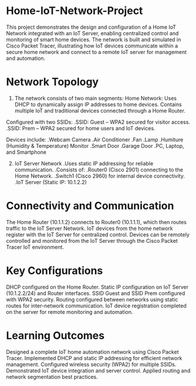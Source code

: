# Home-IoT-Network-Project
This project demonstrates the design and configuration of a Home IoT Network integrated with an IoT Server, enabling centralized control and monitoring of smart home devices. The network is built and simulated in Cisco Packet Tracer, illustrating how IoT devices communicate within a secure home network and connect to a remote IoT server for management and automation.  
# Network Topology
1. The network consists of two main segments:
   Home Network:
   Uses DHCP to dynamically assign IP addresses to home devices.
   Contains multiple IoT and traditional devices connected through a Home Router.
   
  Configured with two SSIDs:
   .SSID: Guest – WPA2 secured for visitor access.
   .SSID: Prem – WPA2 secured for home users and IoT devices.
   
  Devices include:
   .Webcam Camera
   .Air Conditioner
   .Fan
   .Lamp
   .Humiture (Humidity & Temperature) Monitor
   .Smart Door
   .Garage Door
   .PC, Laptop, and Smartphone
 
2. IoT Server Network
  .Uses static IP addressing for reliable communication.
  .Consists of:
  .Router0 (Cisco 2901) connecting to the Home Network.
  .Switch1 (Cisco 2960) for internal device connectivity.
  .IoT Server (Static IP: 10.1.2.2)
   
# Connectivity and Communication
The Home Router (10.1.1.2) connects to Router0 (10.1.1.1), which then routes traffic to the IoT Server Network.
IoT devices from the home network register with the IoT Server for centralized control.
Devices can be remotely controlled and monitored from the IoT Server through the Cisco Packet Tracer IoT environment.

# Key Configurations
DHCP configured on the Home Router.
Static IP configuration on IoT Server (10.1.2.2/24) and Router interfaces.
SSID Guest and SSID Prem configured with WPA2 security.
Routing configured between networks using static routes for inter-network communication.
IoT device registration completed on the server for remote monitoring and automation.

# Learning Outcomes
Designed a complete IoT home automation network using Cisco Packet Tracer.
Implemented DHCP and static IP addressing for efficient network management.
Configured wireless security (WPA2) for multiple SSIDs.
Demonstrated IoT device integration and server control.
Applied routing and network segmentation best practices.
